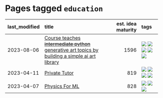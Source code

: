 # Pages tagged `education`

|last_modified|title|est. idea maturity|tags
|:---|:---|---:|:---|
|2023-08-06|[Course teaches ~~intermediate python~~ generative art topics by building a simple ai art library](../Course_teaches_basic_python_by_building_a_simple_ai_art_library.md)|1596|[![](https://img.shields.io/badge/tag-curriculum-394ee4)](../tags/curriculum.md) [![](https://img.shields.io/badge/tag-education-869bd0)](../tags/education.md) [![](https://img.shields.io/badge/tag-from_issue-77a0)](../tags/from_issue.md) [![](https://img.shields.io/badge/tag-publication-a9524c)](../tags/publication.md) [![](https://img.shields.io/badge/tag-publication-a9524c)](../tags/publication.md)|
|2023-04-11|[Private Tutor](../private_tutor.md)|819|[![](https://img.shields.io/badge/tag-ai-5d9a82)](../tags/ai.md) [![](https://img.shields.io/badge/tag-discussion-aa21fc)](../tags/discussion.md) [![](https://img.shields.io/badge/tag-education-869bd0)](../tags/education.md) [![](https://img.shields.io/badge/tag-startup-c4c41f)](../tags/startup.md)|
|2023-04-07|[Physics For ML](../physics_for_ml.md)|828|[![](https://img.shields.io/badge/tag-curriculum-394ee4)](../tags/curriculum.md) [![](https://img.shields.io/badge/tag-education-869bd0)](../tags/education.md) [![](https://img.shields.io/badge/tag-publication-a9524c)](../tags/publication.md)|